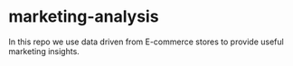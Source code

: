 # marketing-analysis
In this repo we use data driven from E-commerce stores to provide useful marketing insights.

